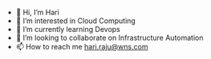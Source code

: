 - 👋 Hi, I’m Hari
- 👀 I’m interested in Cloud Computing
- 🌱 I’m currently learning Devops
- 💞️ I’m looking to collaborate on Infrastructure Automation
- 📫 How to reach me hari.raju@wns.com
